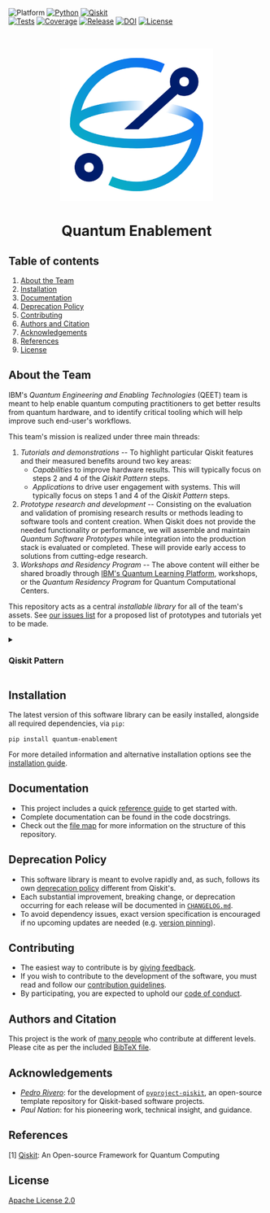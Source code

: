 <!-- SHIELDS -->
<div align="left">

  ![Platform](https://img.shields.io/badge/Platform-Linux%20%7C%20macOS%20%7C%20Windows-informational)
  [![Python](https://img.shields.io/badge/Python-3.8%20%7C%203.9%20%7C%203.10%20%7C%203.11%20%7C%203.12-informational)](https://www.python.org/)
  [![Qiskit](https://img.shields.io/badge/Qiskit-%E2%89%A5%200.45.1-6133BD)](https://github.com/Qiskit/qiskit) <br />
  [![Tests](https://github.com/IBM-Quantum-Technical-Enablement/quantum-enablement/actions/workflows/test.yml/badge.svg)](https://github.com/IBM-Quantum-Technical-Enablement/quantum-enablement/actions/workflows/test.yml)
  [![Coverage](https://coveralls.io/repos/github/IBM-Quantum-Technical-Enablement/quantum-enablement/badge.svg?branch=main)](https://coveralls.io/github/IBM-Quantum-Technical-Enablement/quantum-enablement?branch=main)
  [![Release](https://img.shields.io/github/release/IBM-Quantum-Technical-Enablement/quantum-enablement.svg?include_prereleases&label=Release)](https://github.com/IBM-Quantum-Technical-Enablement/quantum-enablement/releases)
  [![DOI](https://img.shields.io/badge/DOI-zz.nnnn/zenodo.ddddddd-informational)](https://zenodo.org/)
  [![License](https://img.shields.io/github/license/IBM-Quantum-Technical-Enablement/quantum-enablement?label=License)](LICENSE.txt)

</div> <br />

<!-- PROJECT LOGO AND TITLE -->
<p align="center">
  <a href="README.md">
    <img src="https://github.com/IBM-Quantum-Technical-Enablement/quantum-enablement/blob/main/docs/media/cover.png?raw=true" alt="Logo" width="300">
  </a>
  <h1 align="center">Quantum Enablement</h1>
</p>

<!-- QUICK LINKS -->
<!-- <p align="center">
  <a href="https://mybinder.org/">
    <img src="https://ibm.biz/BdPq3s" alt="Launch Demo" hspace="5" vspace="10">
  </a>
  <a href="https://www.youtube.com/c/qiskit">
    <img src="https://img.shields.io/badge/watch-video-FF0000.svg?style=for-the-badge&logo=youtube" alt="Watch Video" hspace="5" vspace="10">
  </a>
</p> -->


<!-- ---------------------------------------------------------------------- -->

## Table of contents

1. [About the Team](#about-the-team)
2. [Installation](#installation)
3. [Documentation](#documentation)
4. [Deprecation Policy](#deprecation-policy)
5. [Contributing](#contributing)
6. [Authors and Citation](#authors-and-citation)
7. [Acknowledgements](#acknowledgements)
8. [References](#references)
9. [License](#license)


<!-- ---------------------------------------------------------------------- -->

## About the Team

IBM's _Quantum Engineering and Enabling Technologies_ (QEET) team is meant to help enable quantum computing practitioners to get better results from quantum hardware, and to identify critical tooling which will help improve such end-user's workflows.

This team's mission is realized under three main threads:
1. _Tutorials and demonstrations_ -- 
   To highlight particular Qiskit features and their measured benefits around two key areas:
   - _Capabilities_ to improve hardware results. This will typically focus on steps 2 and 4 of the _Qiskit Pattern_ steps.
   - _Applications_ to drive user engagement with systems. This will typically focus on steps 1 and 4 of the _Qiskit Pattern_ steps.
2. _Prototype research and development_ --
   Consisting on the evaluation and validation of promising research results or methods leading to software tools and content creation. When Qiskit does not provide the needed functionality or performance, we will assemble and maintain _Quantum Software Prototypes_ while integration into the production stack is evaluated or completed. These will provide early access to solutions from cutting-edge research.
3. _Workshops and Residency Program_ --
   The above content will either be shared broadly through [IBM's Quantum Learning Platform](https://learning.quantum.ibm.com/), workshops, or the _Quantum Residency Program_ for Quantum Computational Centers.

This repository acts as a central _installable library_ for all of the team's assets. See [our issues list](https://github.com/IBM-Quantum-Technical-Enablement/quantum-enablement/issues) for a proposed list of prototypes and tutorials yet to be made.


<!-- ---------------------------------------------------------------------- -->

<details>
<summary><h3>Qiskit Pattern</h3></summary>

All content will adhere to the following structure:
1. _Quantum Encoding_ --
   Translating the target problem to a quantum native format is the critical first step in developing a quantum workflow. To this end, the team will focus on application agnostic methods that can be tested against arbitrary workflows.
2. _Circuit and Measurement Optimization_ --
   Once a given problem has been translated to the desired quantum native format, the resulting circuit and required measurements can usually be optimized in a variety of ways to ensure best performance.
3. _Execute on Quantum Hardware_ --
   Once a given problem is quantum encoded and optimized, users execute it on a quantum backend. We will highlight how to do so through the Qiskit Runtime Primitives whenverever possible. 
4. _Post Process Results_ --
   Once results are executed on quantum hardware a user needs to post-process the results in order to translate into the desired solution. This process can either be related to step 1 (e.g. selecting a given bitstring for many optimization problems) or step 2 (e.g. knitting results together from a cut circuit).

</details>


<!-- ---------------------------------------------------------------------- -->

## Installation

The latest version of this software library can be easily installed, alongside all required dependencies, via `pip`:
```
pip install quantum-enablement
```

For more detailed information and alternative installation options see the [installation guide](https://github.com/IBM-Quantum-Technical-Enablement/quantum-enablement/blob/main/INSTALL.md).


<!-- ---------------------------------------------------------------------- -->

## Documentation

- This project includes a quick [reference guide](https://github.com/IBM-Quantum-Technical-Enablement/quantum-enablement/blob/main/docs/reference_guide.md) to get started with.
- Complete documentation can be found in the code docstrings.
- Check out the [file map](https://github.com/IBM-Quantum-Technical-Enablement/quantum-enablement/blob/main/FILEMAP.md) for more information on the structure of this repository.


<!-- ---------------------------------------------------------------------- -->

## Deprecation Policy

- This software library is meant to evolve rapidly and, as such, follows its own [deprecation policy](DEPRECATION.md) different from Qiskit's.
- Each substantial improvement, breaking change, or deprecation occurring for each release will be documented in [`CHANGELOG.md`](https://github.com/IBM-Quantum-Technical-Enablement/quantum-enablement/blob/main/CHANGELOG.md).
- To avoid dependency issues, exact version specification is encouraged if no upcoming updates are needed (e.g. [version pinning](https://www.easypost.com/dependency-pinning-guide)).


<!-- ---------------------------------------------------------------------- -->

## Contributing

- The easiest way to contribute is by [giving feedback](https://github.com/IBM-Quantum-Technical-Enablement/quantum-enablement/blob/main/CONTRIBUTING.md#giving-feedback).
- If you wish to contribute to the development of the software, you must read and follow our [contribution guidelines](https://github.com/IBM-Quantum-Technical-Enablement/quantum-enablement/blob/main/CONTRIBUTING.md).
- By participating, you are expected to uphold our [code of conduct](https://github.com/IBM-Quantum-Technical-Enablement/quantum-enablement/blob/main/CODE_OF_CONDUCT.md).


<!-- ---------------------------------------------------------------------- -->

## Authors and Citation

This project is the work of [many people](https://github.com/IBM-Quantum-Technical-Enablement/quantum-enablement/graphs/contributors) who contribute at different levels. Please cite as per the included [BibTeX file](https://github.com/IBM-Quantum-Technical-Enablement/quantum-enablement/blob/main/CITATION.bib).


<!-- ---------------------------------------------------------------------- -->

## Acknowledgements

- [*Pedro Rivero*](https://github.com/pedrorrivero):
  for the development of [`pyproject-qiskit`](https://github.com/pedrorrivero/pyproject-qiskit), an open-source template repository for Qiskit-based software projects.
- *Paul Nation*:
  for his pioneering work, technical insight, and guidance.


<!-- ---------------------------------------------------------------------- -->

## References

[1] [Qiskit](https://github.com/Qiskit/qiskit): An Open-source Framework for Quantum Computing


<!-- ---------------------------------------------------------------------- -->

## License

[Apache License 2.0](https://github.com/IBM-Quantum-Technical-Enablement/quantum-enablement/blob/main/LICENSE.txt)
